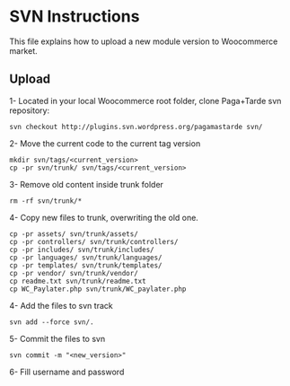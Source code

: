 # SVN Instructions

This file explains how to upload a new module version to Woocommerce market.

## Upload

1- Located in your local Woocommerce root folder, clone Paga+Tarde svn repository:
```
svn checkout http://plugins.svn.wordpress.org/pagamastarde svn/
```

2- Move the current code to the current tag version
```
mkdir svn/tags/<current_version>
cp -pr svn/trunk/ svn/tags/<current_version>
```

3- Remove old content inside trunk folder
```
rm -rf svn/trunk/*
```

4- Copy new files to trunk, overwriting the old one.
```
cp -pr assets/ svn/trunk/assets/
cp -pr controllers/ svn/trunk/controllers/
cp -pr includes/ svn/trunk/includes/
cp -pr languages/ svn/trunk/languages/
cp -pr templates/ svn/trunk/templates/
cp -pr vendor/ svn/trunk/vendor/
cp readme.txt svn/trunk/readme.txt
cp WC_Paylater.php svn/trunk/WC_paylater.php
``` 

4- Add the files to svn track
```
svn add --force svn/.
```

5- Commit the files to svn
```
svn commit -m "<new_version>"
```  

6- Fill username and password
